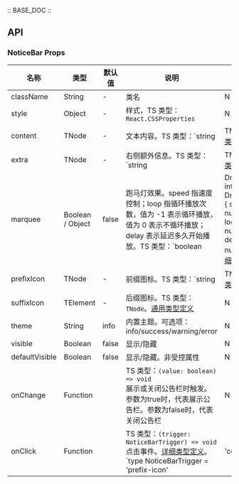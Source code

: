 :: BASE_DOC ::

## API

### NoticeBar Props

名称 | 类型 | 默认值 | 说明 | 必传
-- | -- | -- | -- | --
className | String | - | 类名 | N
style | Object | - | 样式，TS 类型：`React.CSSProperties` | N
content | TNode | - | 文本内容。TS 类型：`string | TNode`。[通用类型定义](https://github.com/TDesignOteam/tdesign-mobile-react/blob/develop/src/common.ts) | N
extra | TNode | - | 右侧额外信息。TS 类型：`string | TNode`。[通用类型定义](https://github.com/TDesignOteam/tdesign-mobile-react/blob/develop/src/common.ts) | N
marquee | Boolean / Object | false | 跑马灯效果。speed 指速度控制；loop 指循环播放次数，值为 -1 表示循环播放，值为 0 表示不循环播放；delay 表示延迟多久开始播放。TS 类型：`boolean | DrawMarquee` `interface DrawMarquee { speed?: number; loop?: number; delay?: number }`。[详细类型定义](https://github.com/TDesignOteam/tdesign-mobile-react/tree/develop/src/notice-bar/type.ts) | N
prefixIcon | TNode | - | 前缀图标。TS 类型：`string | TNode`。[通用类型定义](https://github.com/TDesignOteam/tdesign-mobile-react/blob/develop/src/common.ts) | N
suffixIcon | TElement | - | 后缀图标。TS 类型：`TNode`。[通用类型定义](https://github.com/TDesignOteam/tdesign-mobile-react/blob/develop/src/common.ts) | N
theme | String | info | 内置主题。可选项：info/success/warning/error | N
visible | Boolean | false | 显示/隐藏 | N
defaultVisible | Boolean | false | 显示/隐藏。非受控属性 | N
onChange | Function |  | TS 类型：`(value: boolean) => void`<br/>展示或关闭公告栏时触发。参数为true时，代表展示公告栏。参数为false时，代表关闭公告栏 | N
onClick | Function |  | TS 类型：`(trigger: NoticeBarTrigger) => void`<br/>点击事件。[详细类型定义](https://github.com/TDesignOteam/tdesign-mobile-react/tree/develop/src/notice-bar/type.ts)。<br/>`type NoticeBarTrigger = 'prefix-icon' | 'content' | 'extra' | 'suffix-icon';`<br/> | N
